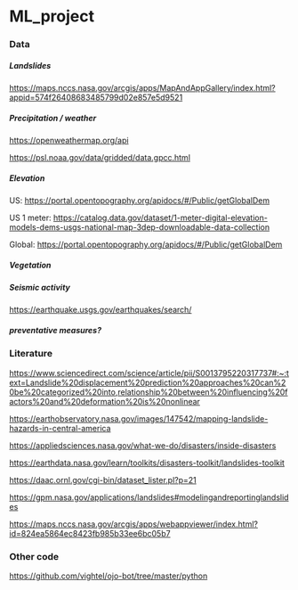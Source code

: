 # ML_project

### Data
##### Landslides 

https://maps.nccs.nasa.gov/arcgis/apps/MapAndAppGallery/index.html?appid=574f26408683485799d02e857e5d9521

##### Precipitation / weather 

https://openweathermap.org/api

https://psl.noaa.gov/data/gridded/data.gpcc.html

##### Elevation

US: https://portal.opentopography.org/apidocs/#/Public/getGlobalDem

US 1 meter: https://catalog.data.gov/dataset/1-meter-digital-elevation-models-dems-usgs-national-map-3dep-downloadable-data-collection

Global: https://portal.opentopography.org/apidocs/#/Public/getGlobalDem

##### Vegetation

##### Seismic activity

https://earthquake.usgs.gov/earthquakes/search/

##### preventative measures?

### Literature
https://www.sciencedirect.com/science/article/pii/S0013795220317737#:~:text=Landslide%20displacement%20prediction%20approaches%20can%20be%20categorized%20into,relationship%20between%20influencing%20factors%20and%20deformation%20is%20nonlinear

https://earthobservatory.nasa.gov/images/147542/mapping-landslide-hazards-in-central-america

https://appliedsciences.nasa.gov/what-we-do/disasters/inside-disasters

https://earthdata.nasa.gov/learn/toolkits/disasters-toolkit/landslides-toolkit

https://daac.ornl.gov/cgi-bin/dataset_lister.pl?p=21

https://gpm.nasa.gov/applications/landslides#modelingandreportinglandslides

https://maps.nccs.nasa.gov/arcgis/apps/webappviewer/index.html?id=824ea5864ec8423fb985b33ee6bc05b7

### Other code
https://github.com/vightel/ojo-bot/tree/master/python

